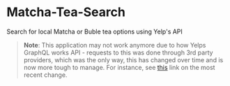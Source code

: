 # Matcha-Tea-Search
Search for local Matcha or Buble tea options using Yelp's API

> **Note**: This application may not work anymore due to how Yelps GraphQL works API - requests to this was done through 3rd party providers, which was the only way, this has changed over time and is now more tough to manage. For instance, see [this](https://github.com/gridaco/base/issues/23) link on the most recent change. 
